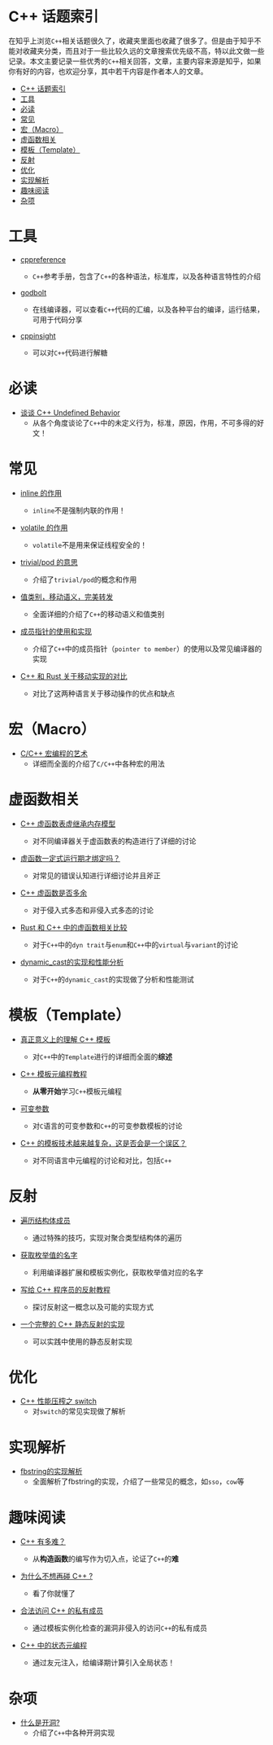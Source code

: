 # C++ 话题索引
在知乎上浏览`C++`相关话题很久了，收藏夹里面也收藏了很多了。但是由于知乎不能对收藏夹分类，而且对于一些比较久远的文章搜索优先级不高，特以此文做一些记录。本文主要记录一些优秀的`C++`相关回答，文章，主要内容来源是知乎，如果你有好的内容，也欢迎分享，其中若干内容是作者本人的文章。

- [C++ 话题索引](#c-话题索引)
- [工具](#工具)
- [必读](#必读)
- [常见](#常见)
- [宏（Macro）](#宏macro)
- [虚函数相关](#虚函数相关)
- [模板（Template）](#模板template)
- [反射](#反射)
- [优化](#优化)
- [实现解析](#实现解析)
- [趣味阅读](#趣味阅读)
- [杂项](#杂项)
 

# 工具
- [cppreference](https://cppreference.com/w/)
  - `C++`参考手册，包含了`C++`的各种语法，标准库，以及各种语言特性的介绍

- [godbolt](https://godbolt.org/)
  - 在线编译器，可以查看`C++`代码的汇编，以及各种平台的编译，运行结果，可用于代码分享
- [cppinsight](https://cppinsights.io/)
  - 可以对`C++`代码进行解糖

# 必读
- [谈谈 C++ Undefined Behavior](https://zhuanlan.zhihu.com/p/391088391)
  - 从各个角度谈论了`C++`中的未定义行为，标准，原因，作用，不可多得的好文！

# 常见
- [inline 的作用](https://www.zhihu.com/question/419304773/answer/1453712022)
  - `inline`不是强制内联的作用！

- [volatile 的作用](https://zhuanlan.zhihu.com/p/33074506)
  - `volatile`不是用来保证线程安全的！

- [trivial/pod 的意思](https://www.zhihu.com/question/472942396/answer/2009365067)
  - 介绍了`trivial/pod`的概念和作用 

- [值类别，移动语义，完美转发](https://www.zhihu.com/question/363686723/answer/1976488046)
  - 全面详细的介绍了`C++`的移动语义和值类别

- [成员指针的使用和实现](https://zhuanlan.zhihu.com/p/659510753)
  - 介绍了`C++`中的成员指针（`pointer to member`）的使用以及常见编译器的实现

- [C++ 和 Rust 关于移动实现的对比](https://www.zhihu.com/question/369738529/answer/1006022667)
  - 对比了这两种语言关于移动操作的优点和缺点

# 宏（Macro）

- [C/C++ 宏编程的艺术](https://zhuanlan.zhihu.com/p/152354031)
  - 详细而全面的介绍了`C/C++`中各种宏的用法

# 虚函数相关
- [C++ 虚函数表虚继承内存模型](https://zhuanlan.zhihu.com/p/41309205)
  - 对不同编译器关于虚函数表的构造进行了详细的讨论

- [虚函数一定式运行期才绑定吗？](https://www.zhihu.com/question/491602524/answer/2165605549)
  - 对常见的错误认知进行详细讨论并且斧正

- [C++ 虚函数是否多余](https://www.zhihu.com/question/280968276/answer/421051100)
  - 对于侵入式多态和非侵入式多态的讨论

- [Rust 和 C++ 中的虚函数相关比较](https://www.zhihu.com/question/444822225/answer/2775163146)
  - 对于`C++`中的`dyn trait`与`enum`和`C++`中的`virtual`与`variant`的讨论

- [dynamic_cast的实现和性能分析](https://zhuanlan.zhihu.com/p/580330672)
  - 对于`C++`的`dynamic_cast`的实现做了分析和性能测试

# 模板（Template）
- [真正意义上的理解 C++ 模板](https://zhuanlan.zhihu.com/p/655902377)
  - 对`C++`中的`Template`进行的详细而全面的**综述**

- [C++ 模板元编程教程](https://zhuanlan.zhihu.com/p/378355217)
  - **从零开始**学习`C++`模板元编程

- [可变参数](https://zhuanlan.zhihu.com/p/104450480)
  - 对`C`语言的可变参数和`C++`的可变参数模板的讨论

- [C++ 的模板技术越来越复杂，这是否会是一个误区？](https://www.zhihu.com/question/600808314/answer/3027252107)
  - 对不同语言中元编程的讨论和对比，包括`C++`

# 反射
- [遍历结构体成员](https://www.zhihu.com/question/598203489/answer/3153384431)
  - 通过特殊的技巧，实现对聚合类型结构体的遍历    

- [获取枚举值的名字](https://zhuanlan.zhihu.com/p/649810772)
  - 利用编译器扩展和模板实例化，获取枚举值对应的名字

- [写给 C++ 程序员的反射教程](https://zhuanlan.zhihu.com/p/669358870)
  - 探讨反射这一概念以及可能的实现方式

- [一个完整的 C++ 静态反射的实现](https://zhuanlan.zhihu.com/p/136561745)
  - 可以实践中使用的静态反射实现 

# 优化
- [C++ 性能压榨之 switch](https://zhuanlan.zhihu.com/p/38139553)
  - 对`switch`的常见实现做了解析

# 实现解析
- [fbstring的实现解析](https://www.zhihu.com/question/54664311/answer/1978680475)
  -  全面解析了fbstring的实现，介绍了一些常见的概念，如`sso`，`cow`等

# 趣味阅读
- [C++ 有多难？](https://www.zhihu.com/question/30196513/answer/563560938)
  - 从**构造函数**的编写作为切入点，论证了`C++`的**难**

- [为什么不想再碰 C++ ?](https://zhuanlan.zhihu.com/p/24328534)
  - 看了你就懂了

- [合法访问 C++ 的私有成员](https://www.zhihu.com/question/521898260/answer/2394522797)
  - 通过模板实例化检查的漏洞非侵入的访问`C++`的私有成员

- [C++ 中的状态元编程](https://zhuanlan.zhihu.com/p/646752343)
  - 通过友元注入，给编译期计算引入全局状态！

# 杂项
- [什么是开洞?](https://zhuanlan.zhihu.com/p/348365662)
  - 介绍了`C++`中各种开洞实现
